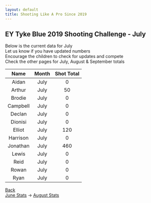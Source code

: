 ```yaml
---
layout: default
title: Shooting Like A Pro Since 2019
---
```


## EY Tyke Blue 2019 Shooting Challenge - July

Below is the current data for July  
Let us know if you have updated numbers  
Encourage the children to check for updates and compete  
Check the other pages for July, August & September totals  


| Name     | Month | Shot Total |
|:--------:|:-----:|:----------:|
| Aidan    | July  | 0        |
| Arthur   | July  | 50        |
| Brodie   | July  | 0      |
| Campbell | July  | 0       |
| Declan   | July  | 0          |
| Dionisi  | July  | 0          |
| Elliot   | July  | 120      |
| Harrison | July  | 0        |
| Jonathan | July  | 460       |
| Lewis    | July  | 0          |
| Reid     | July  | 0          |
| Rowan    | July  | 0          |
| Ryan     | July  | 0        |

[Back](./)  
[June Stats](./june.html) -> [August Stats](./aug.html)
